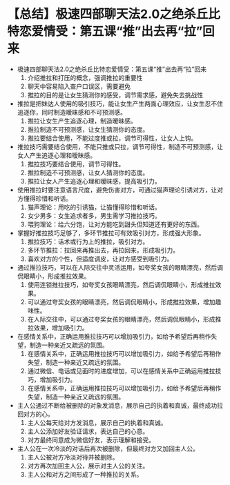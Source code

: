 # 【总结】极速四部聊天法2.0之绝杀丘比特恋爱情受：第五课“推”出去再“拉”回来

-   极速四部聊天法2.0之绝杀丘比特恋爱情受：第五课“推”出去再“拉”回来
    1.  介绍推拉和打压的概念，强调推拉的重要性
    2.  聊天中容易陷入查户口误区，需要避免
    3.  推拉的目的是让女生猜测你的感受，调节需求感，避免失去挑战性
-   推拉是把妹达人使用的吸引技巧，能让女生产生两面心理效应，让女生忍不住追逐你，同时制造暧昧感和不可预测感。
    1.  推拉让女生产生追逐心理，制造暧昧感。
    2.  推拉制造不可预测感，让女生猜测你的态度。
    3.  推拉要结合使用，不能过度推或拉，调节可得性，让女人上钩。
-   推拉技巧需要结合使用，不能只推或只拉，调节可得性，制造不可预测感，让女人产生追逐心理和暧昧感。
    1.  推拉技巧要结合使用，调节可得性。
    2.  推拉制造不可预测感，让女人猜测你的态度。
    3.  推拉让女人产生追逐心理和暧昧感，提高吸引力。
-   使用推拉时要注意语言尺度，避免伤害对方，可通过猫声理论引诱对方，让对方懂得珍惜和听话。
    1.  猫声理论：用吃的引诱猫，让猫懂得珍惜和听话。
    2.  女少男多：女生追求者多，男生需学习推拉技巧。
    3.  喂狗理论：给六分饱，让对方能吃到甜头但知道还有更好的东西。
-   掌握好推拉技巧足够了，多环节推拉可有效吸引对方，形成强大形象。
    1.  推拉技巧：话术或行为上的推拉，吸引对方。
    2.  多环节推拉：拉回来再推出去，再拉回来，形成吸引力。
    3.  喜欢对方的个性，但适度调皮，让对方感受到吸引力。
-   通过推拉技巧，可以在人际交往中灵活运用，如夸奖女孩的眼睛漂亮，然后调侃眼睛小，形成推拉效果。
    1.  使用连锁推拉技巧，如夸奖女孩眼睛漂亮，然后调侃眼睛小，形成推拉效果。
    2.  可以通过夸奖女孩的眼睛漂亮，然后调侃眼睛小，形成推拉效果，增加趣味性。
    3.  在人际交往中，可以通过夸奖女孩的眼睛漂亮，然后调侃眼睛小，形成推拉效果，增加吸引力。
-   在感情关系中，正确运用推拉技巧可以增加吸引力，如给予希望后再稍作失望，制造一种亲近又疏远的氛围。
    1.  在感情关系中，正确运用推拉技巧可以增加吸引力，如给予希望后再稍作失望，制造一种亲近又疏远的氛围。
    2.  通过微信、电话或见面时的进度增加，可以在感情关系中正确运用推拉技巧，增加吸引力。
    3.  在感情关系中，正确运用推拉技巧可以增加吸引力，如给予希望后再稍作失望，制造一种亲近又疏远的氛围。
-   主人公通过不断给被删除的对象发消息，展示自己的执着和真诚，最终成功拉回对方的心。 
    1.  主人公每天给对方发消息，展示自己的执着和真诚。
    2.  主人公添加好友验证请求，表达自己的心意。
    3.  对方最终同意成为微信好友，表示理解和接受。
-   主人公在一次冷淡的对话后再次被删除，但最终对方又加回主人公。 
    1.  主人公被对方冷淡对待并被删除。
    2.  对方再次加回主人公，展示对主人公的关注。
    3.  主人公和对方之间形成了一种推拉的关系。